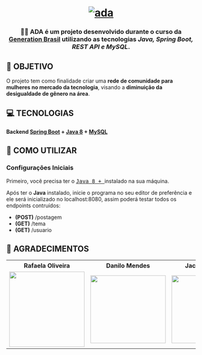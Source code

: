 <h1 align=center>
<a href="https://imgbb.com/"><img src="https://i.ibb.co/Zh5wKck/ada.jpg" alt="ada" border="0"></a></h1>


<h3 align="center">

👩‍💻 ADA é um projeto desenvolvido durante o curso da **[Generation Brasil](https://brazil.generation.org/)**  utilizando as tecnologias ***Java, Spring Boot, REST API e MySQL***.

</h3>

## **:rocket: OBJETIVO**

O projeto tem como finalidade criar uma **rede de comunidade para mulheres no mercado da tecnologia**, visando a **diminuição da desigualdade de gênero na área**. 

<!-- 
  ...
  Local Reservado para o GIF do projeto rodando.
  ...
-->

## **:computer: TECNOLOGIAS**


#### **Backend** [Spring Boot](https://spring.io/projects/spring-boot) + [Java 8](https://www.java.com/pt-BR/) + [MySQL](https://www.mysql.com/)


## **:wine_glass: COMO UTILIZAR**

### Configurações Iniciais

Primeiro, você precisa ter o <kbd>[Java 8 + ](https://www.java.com/pt-BR/)</kbd> instalado na sua máquina. 


Após ter o **Java** instalado, inicie o programa no seu editor de preferência e ele será inicializado no localhost:8080, assim poderá testar todos os endpoints contruídos:

- **(POST)** /postagem 
- **(GET)**  /tema
- **(GET)** /usuario



## **:star2: AGRADECIMENTOS**

<div align=center>

<table style="width:100%">
  <tr align=center>
    <th><strong>Rafaela Oliveira</strong></th>
    <th><strong>Danilo Mendes</strong></th>
    <th><strong>Jackeline Akemi</strong></th>
    <th><strong>Vinicius Miranda </strong></th>
    <th><strong>Beymar Jhoel</strong></th>
  </tr>
  <tr align=center>
    <td>
      <a href="https://github.com/Rafaelaoliveira-1">
        <img width="200" src="https://avatars.githubusercontent.com/u/68602464?s=400&u=8a16462cb41f0a7fa04113f8cec1643905ae3b0b&v=4">
      </a>
    </td>
    <td>
      <a href="https://github.com/DaniloMendesF">
        <img width="200" height="180" src="https://avatars.githubusercontent.com/u/70661440?s=460&u=e8cbdb61d169a81d0cdcb5236b993eba4c880672&v=4">
      </a>
    </td>
    <td>
      <a href="https://github.com/jackakemi">
        <img width="200" height="180" src="https://avatars.githubusercontent.com/u/68870912?s=460&u=f2b22360ef7a6f5b32fe5d26757225b8d28a6108&v=4">
      </a>
    </td>
    <td>
      <a href="https://github.com/vini-miranda">
        <img width="200" height="180" src="https://avatars.githubusercontent.com/u/74925023?s=460&u=bf8eb549a7887ae2b9562ffe3fba759312e54ba1&v=4">
      </a>
    </td>
      <td>
      <a href="https://github.com/beymarjhoel">
        <img width="200" height="180" src="https://avatars.githubusercontent.com/u/73513364?s=460&u=b99a4850857959fe42ca66b94b6a30a2e202100f&v=4">
      </a>
    </td>
  </tr>
</table>
</div>




<!-- Badges -->

[BADGE_CLOSED_ISSUES]: https://img.shields.io/github/issues-closed/x0n4d0/ecoleta?color=red

[BADGE_OPEN_ISSUES]: https://img.shields.io/github/issues/x0n4d0/ecoleta?color=green

[BADGE_LICENSE]: https://img.shields.io/github/license/x0n4d0/ecoleta

[BADGE_NODE_VERSION]: https://img.shields.io/badge/node-12.17.0-green

[BADGE_NPM_VERSION]: https://img.shields.io/badge/npm-6.14.4-red

[BADGE_WEB_REACT]: https://img.shields.io/badge/web-react-blue

[BADGE_MOBILE_REACT_NATIVE]: https://img.shields.io/badge/mobile-react%20native-blueviolet

[BADGE_SERVER_NODEJS]: https://img.shields.io/badge/server-nodejs-important

[BADGE_STARS]: https://img.shields.io/github/stars/x0n4d0/ecoleta?style=social

[BADGE_FORKS]: https://img.shields.io/github/forks/x0n4d0/ecoleta?style=social

[BADGE_TYPESCRIPT]: https://badges.frapsoft.com/typescript/code/typescript.png?v=101

[BADGE_OPEN_SOURCE]: https://badges.frapsoft.com/os/v1/open-source.png?v=103

<!-- Techs -->

[react]: https://reactjs.org/

[typescript]: https://www.typescriptlang.org/

[node]: https://nodejs.org/en/

[leaflet]: https://react-leaflet.js.org/en/

[ibge_api]: https://servicodados.ibge.gov.br/api/docs/localidades?versao=1

[ibge_api_ufs]: https://servicodados.ibge.gov.br/api/docs/localidades?versao=1#api-UFs-estadosGet

[ibge_api_municipios]: https://servicodados.ibge.gov.br/api/docs/localidades?versao=1#api-Municipios-estadosUFMunicipiosGet

[vscode]: https://code.visualstudio.com/

[react_native]: http://www.reactnative.com/

[stackedit]: https://stackedit.io

[vscode_sqlite_extension]: https://marketplace.visualstudio.com/items?itemName=alexcvzz.vscode-sqlite

[markdown_emoji]: https://gist.github.com/rxaviers/7360908

[commitlint]: https://github.com/conventional-changelog/commitlint

[express]: https://expressjs.com/

[cors]: https://expressjs.com/en/resources/middleware/cors.html

[knex]: http://knexjs.org/

[sqlite3]: https://github.com/mapbox/node-sqlite3

[tsnode]: https://github.com/TypeStrong/ts-node

[feather_icons]: https://feathericons.com/

[insomnia]: https://insomnia.rest/

[react_leaflet]: https://react-leaflet.js.org/

[react_router_dom]: https://github.com/ReactTraining/react-router/tree/master/packages/react-router-dom

[react_icons]: https://react-icons.github.io/react-icons/

[axios]: https://github.com/axios/axios

[dotenv]: https://github.com/motdotla/dotenv

[expo]: https://expo.io/

[expo_google_fonts]: https://github.com/expo/google-fonts

[react_navigation]: https://reactnavigation.org/

[react_native_maps]: https://github.com/react-native-community/react-native-maps

[expo_constants]: https://docs.expo.io/versions/latest/sdk/constants/

[react_native_svg]: https://github.com/react-native-community/react-native-svg

[expo_location]: https://docs.expo.io/versions/latest/sdk/location/

[expo_mail_composer]: https://docs.expo.io/versions/latest/sdk/mail-composer/

[font_roboto]: https://fonts.google.com/specimen/Roboto

[font_ubuntu]: https://fonts.google.com/specimen/Ubuntu

[font_awesome]: https://fontawesome.com/

[multer]: https://github.com/expressjs/multer

[celebrate]: https://github.com/arb/celebrate

[joi]: https://github.com/hapijs/joi

[react_dropzone]: https://github.com/react-dropzone/react-dropzone

[asdf]: https://github.com/asdf-vm/asdf

[yarn]: https://classic.yarnpkg.com/en/docs/install/#debian-stable
